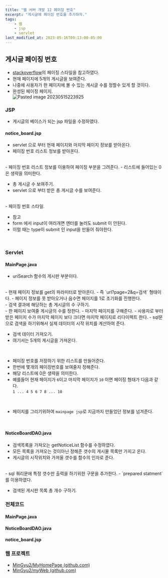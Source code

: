 ```yaml
---
title: "웹 서버 개발 12 페이징 번호"
excerpt: "게시글에 페이징 번호를 추가하자."
tags:
    - 웹
    - jsp
    - servlet
last_modified_at: 2023-05-16T09:13:00-05:00
---
```

## 게시글 페이징 번호
- [stackoverflow](https://stackoverflow.com/search?page=29&tab=Relevance&pagesize=15&q=jsp&searchOn=3&s=48d80aca-ac2a-486e-8868-d30aed82bf58)의 페이징 스타일을 참고하였다.
- 현재 페이지에 5개의 게시글을 보여준다.
- 나중에 사용자가 한 페이지에 볼 수 있는 게시글 수를 정할수 있게 할 것이다.
- 완성된 페이징 페이지.<br>
![Pasted image 20230515223925](https://github.com/MinGyu2/MinGyu2.github.io/assets/31990118/ff3b6285-554c-4496-a7bf-2e21de43a8e9)



### JSP
- 게시글의 베이스가 되는 jsp 파일을 수정하였다.

#### notice_board.jsp
- servlet 으로 부터 현재 페이지와 마지막 페이지 정보를 받아온다.
- 페이징 번호 리스트 정보를 받아온다.

<script src="https://gist.github.com/MinGyu2/a2b399311e658a135115829604a4721f.js"></script>
<br>
- 페이징 번호 리스트 정보를 이용하여 페이징 부분을 그려준다.
- 리스트에 들어있는 0은 생략을 의미한다.

<script src="https://gist.github.com/MinGyu2/3837b0845cb1383d7183418bfe310d75.js"></script>
<br>

- 총 게시글 수 보여주기.
- servlet 으로 부터 받은 총 게시글 수를 보여준다.

<script src="https://gist.github.com/MinGyu2/0d2bee07d5992c7a8f9d636392476f66.js"></script>
<br>
- 페이징 번호 스타일.

<script src="https://gist.github.com/MinGyu2/c0c2034a0350abe4dba5f3b38e5d2b84.js"></script>
<br>

- 참고
- form 에서 input이 여러개면 엔터를 눌러도 submit 이 안된다.
- 이럴 때는 type이 submit 인 input을 만들어 줘야한다.

<script src="https://gist.github.com/MinGyu2/4733be6980bb83915c196cc75387d2bb.js"></script>
<br>

### Servlet

#### MainPage.java

- uriSearch 함수의 게시판 부분이다.

<script src="https://gist.github.com/MinGyu2/90ed9ab083b6c47dac20bc5ac85a419d.js"></script>
<br>
- 현재 페이지 정보를 get의 파라미터로 받아온다.
- 즉 `url?page=2&q=검색` 형태이다.
- 페이지 정보를 못 받아오거나 음수면 페이지를 1로 초기화를 진행한다.

<script src="https://gist.github.com/MinGyu2/33f35d284dbcef6939581c769bc071dc.js"></script>
<br>
- 검색 결과에 해당하는 총 게시글의 수 구하기.

<script src="https://gist.github.com/MinGyu2/319742435a0083c49288524bac837b50.js"></script>
<br>
- 한 페이지 보여줄 게시글의 수를 정한다.
- 마지막 페이지를 구해준다.
- 사용자로 부터 받은 페이지 수가 마지막 페이지 보다 크다면 마지막 페이지로 리다이렉트 한다.
- sql문으로 검색을 하기위해서 실제 데이터의 시작 위치를 계산하여 준다.

<script src="https://gist.github.com/MinGyu2/183a2b08e5bbe4c24e503059f1b57340.js"></script>
<br>


- 검색 데이터 가져오기.
- 여기서는 5개의 게시글을 가져온다.

<script src="https://gist.github.com/MinGyu2/60563c690675f704572ed2b2fb53e86b.js"></script>
<br>


- 페이징 번호를 저장하기 위한 리스트를 만들어준다.
- 한번에 몇개의 페이징번호를 보여줄지 정해준다.
- 해당 리스트에 0은 생략을 의미한다.
- 예를들어 현재 페이지가 `6`이고 마지막 페이지가 `10` 이면 페이징 형태가 다음과 같다.  <br>`1 ... 4 5 6 7 8 ... 10`  

<script src="https://gist.github.com/MinGyu2/55e88f3c9e0541a01bf2e5f7e3fe016b.js"></script>
<br>

- 페이지를 그리기위하여 `mainpage jsp`로 지금까지 만들었던 정보를 넘겨준다.

<script src="https://gist.github.com/MinGyu2/ff414408dd9e1e1f57987724682add56.js"></script>
<br>




#### NoticeBoardDAO.java

- 검색목록을 가져오는 getNoticeList 함수를 수정하였다.
- 모든 목록을 가져오는 것이아닌 정해준 갯수의 게시물 목록만 가지고 온다.
- 게시글의 시작위치와 가져올 갯수를 함수의 인자로 준다.

<script src="https://gist.github.com/MinGyu2/64410a9c64396ddadf7daae2e395c527.js"></script>
<br>
- sql 쿼리문에 특정 갯수만 출력을 하기위한 구문을 추가한다.
- `prepared statment`를 이용하였다.

<script src="https://gist.github.com/MinGyu2/4becbc45b945e4751efaed31724bcf75.js"></script>
<br>

- 검색된 게시판 목록 총 개수 구하기.

<script src="https://gist.github.com/MinGyu2/a81e9332c5ece965cee636428604b360.js"></script>

### 전체코드

#### MainPage.java
<script src="https://gist.github.com/MinGyu2/95dee19807c4b09f512b2584b0f3e224.js"></script>

#### NoticeBoardDAO.java
<script src="https://gist.github.com/MinGyu2/a0071a20f1b991dadccc9e8c307a1ab4.js"></script>


<script src="https://gist.github.com/MinGyu2/7e955cecf219df3a91a6012bb3fbf428.js"></script>

#### notice_board.jsp
<script src="https://gist.github.com/MinGyu2/7e955cecf219df3a91a6012bb3fbf428.js"></script>


### 웹 프로젝트
- [MinGyu2/MyHomePage (github.com)](https://github.com/MinGyu2/MyHomePage)
- [MinGyu2/myWeb (github.com)](https://github.com/MinGyu2/myWeb)